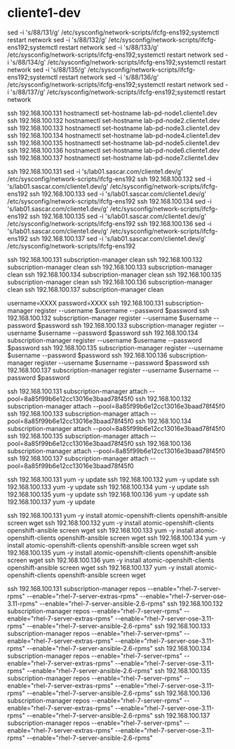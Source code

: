 # cliente1-dev
sed -i 's/88/131/g' /etc/sysconfig/network-scripts/ifcfg-ens192;systemctl restart network
sed -i 's/88/132/g' /etc/sysconfig/network-scripts/ifcfg-ens192;systemctl restart network
sed -i 's/88/133/g' /etc/sysconfig/network-scripts/ifcfg-ens192;systemctl restart network
sed -i 's/88/134/g' /etc/sysconfig/network-scripts/ifcfg-ens192;systemctl restart network
sed -i 's/88/135/g' /etc/sysconfig/network-scripts/ifcfg-ens192;systemctl restart network
sed -i 's/88/136/g' /etc/sysconfig/network-scripts/ifcfg-ens192;systemctl restart network
sed -i 's/88/137/g' /etc/sysconfig/network-scripts/ifcfg-ens192;systemctl restart network

ssh 192.168.100.131 hostnamectl set-hostname lab-pd-node1.cliente1.dev
ssh 192.168.100.132 hostnamectl set-hostname lab-pd-node2.cliente1.dev
ssh 192.168.100.133 hostnamectl set-hostname lab-pd-node3.cliente1.dev
ssh 192.168.100.134 hostnamectl set-hostname lab-pd-node4.cliente1.dev
ssh 192.168.100.135 hostnamectl set-hostname lab-pd-node5.cliente1.dev
ssh 192.168.100.136 hostnamectl set-hostname lab-pd-node6.cliente1.dev
ssh 192.168.100.137 hostnamectl set-hostname lab-pd-node7.cliente1.dev

ssh 192.168.100.131 sed -i 's/lab01.sascar.com/cliente1.dev/g' /etc/sysconfig/network-scripts/ifcfg-ens192
ssh 192.168.100.132 sed -i 's/lab01.sascar.com/cliente1.dev/g' /etc/sysconfig/network-scripts/ifcfg-ens192
ssh 192.168.100.133 sed -i 's/lab01.sascar.com/cliente1.dev/g' /etc/sysconfig/network-scripts/ifcfg-ens192
ssh 192.168.100.134 sed -i 's/lab01.sascar.com/cliente1.dev/g' /etc/sysconfig/network-scripts/ifcfg-ens192
ssh 192.168.100.135 sed -i 's/lab01.sascar.com/cliente1.dev/g' /etc/sysconfig/network-scripts/ifcfg-ens192
ssh 192.168.100.136 sed -i 's/lab01.sascar.com/cliente1.dev/g' /etc/sysconfig/network-scripts/ifcfg-ens192
ssh 192.168.100.137 sed -i 's/lab01.sascar.com/cliente1.dev/g' /etc/sysconfig/network-scripts/ifcfg-ens192


ssh 192.168.100.131 subscription-manager clean
ssh 192.168.100.132 subscription-manager clean
ssh 192.168.100.133 subscription-manager clean
ssh 192.168.100.134 subscription-manager clean
ssh 192.168.100.135 subscription-manager clean
ssh 192.168.100.136 subscription-manager clean
ssh 192.168.100.137 subscription-manager clean

username=XXXX
password=XXXX
ssh 192.168.100.131 subscription-manager register --username $username --password $password
ssh 192.168.100.132 subscription-manager register --username $username --password $password
ssh 192.168.100.133 subscription-manager register --username $username --password $password
ssh 192.168.100.134 subscription-manager register --username $username --password $password
ssh 192.168.100.135 subscription-manager register --username $username --password $password
ssh 192.168.100.136 subscription-manager register --username $username --password $password
ssh 192.168.100.137 subscription-manager register --username $username --password $password

ssh 192.168.100.131 subscription-manager attach --pool=8a85f99b6e12cc13016e3baad78f45f0
ssh 192.168.100.132 subscription-manager attach --pool=8a85f99b6e12cc13016e3baad78f45f0
ssh 192.168.100.133 subscription-manager attach --pool=8a85f99b6e12cc13016e3baad78f45f0
ssh 192.168.100.134 subscription-manager attach --pool=8a85f99b6e12cc13016e3baad78f45f0
ssh 192.168.100.135 subscription-manager attach --pool=8a85f99b6e12cc13016e3baad78f45f0
ssh 192.168.100.136 subscription-manager attach --pool=8a85f99b6e12cc13016e3baad78f45f0
ssh 192.168.100.137 subscription-manager attach --pool=8a85f99b6e12cc13016e3baad78f45f0

ssh 192.168.100.131 yum -y update
ssh 192.168.100.132 yum -y update
ssh 192.168.100.133 yum -y update
ssh 192.168.100.134 yum -y update
ssh 192.168.100.135 yum -y update
ssh 192.168.100.136 yum -y update
ssh 192.168.100.137 yum -y update

ssh 192.168.100.131 yum -y install atomic-openshift-clients openshift-ansible screen wget
ssh 192.168.100.132 yum -y install atomic-openshift-clients openshift-ansible screen wget
ssh 192.168.100.133 yum -y install atomic-openshift-clients openshift-ansible screen wget
ssh 192.168.100.134 yum -y install atomic-openshift-clients openshift-ansible screen wget
ssh 192.168.100.135 yum -y install atomic-openshift-clients openshift-ansible screen wget
ssh 192.168.100.136 yum -y install atomic-openshift-clients openshift-ansible screen wget
ssh 192.168.100.137 yum -y install atomic-openshift-clients openshift-ansible screen wget

ssh 192.168.100.131 subscription-manager repos --enable="rhel-7-server-rpms"  --enable="rhel-7-server-extras-rpms" --enable="rhel-7-server-ose-3.11-rpms" --enable="rhel-7-server-ansible-2.6-rpms"
ssh 192.168.100.132 subscription-manager repos --enable="rhel-7-server-rpms"  --enable="rhel-7-server-extras-rpms" --enable="rhel-7-server-ose-3.11-rpms" --enable="rhel-7-server-ansible-2.6-rpms"
ssh 192.168.100.133 subscription-manager repos --enable="rhel-7-server-rpms"  --enable="rhel-7-server-extras-rpms" --enable="rhel-7-server-ose-3.11-rpms" --enable="rhel-7-server-ansible-2.6-rpms"
ssh 192.168.100.134 subscription-manager repos --enable="rhel-7-server-rpms"  --enable="rhel-7-server-extras-rpms" --enable="rhel-7-server-ose-3.11-rpms" --enable="rhel-7-server-ansible-2.6-rpms"
ssh 192.168.100.135 subscription-manager repos --enable="rhel-7-server-rpms"  --enable="rhel-7-server-extras-rpms" --enable="rhel-7-server-ose-3.11-rpms" --enable="rhel-7-server-ansible-2.6-rpms"
ssh 192.168.100.136 subscription-manager repos --enable="rhel-7-server-rpms"  --enable="rhel-7-server-extras-rpms" --enable="rhel-7-server-ose-3.11-rpms" --enable="rhel-7-server-ansible-2.6-rpms"
ssh 192.168.100.137 subscription-manager repos --enable="rhel-7-server-rpms"  --enable="rhel-7-server-extras-rpms" --enable="rhel-7-server-ose-3.11-rpms" --enable="rhel-7-server-ansible-2.6-rpms"
	





